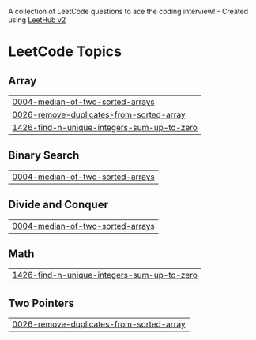 A collection of LeetCode questions to ace the coding interview! - Created using [LeetHub v2](https://github.com/arunbhardwaj/LeetHub-2.0)
<!---LeetCode Topics Start-->
# LeetCode Topics
## Array
|  |
| ------- |
| [0004-median-of-two-sorted-arrays](https://github.com/revanth2805r/LeetCode-Daily/tree/master/0004-median-of-two-sorted-arrays) |
| [0026-remove-duplicates-from-sorted-array](https://github.com/revanth2805r/LeetCode-Daily/tree/master/0026-remove-duplicates-from-sorted-array) |
| [1426-find-n-unique-integers-sum-up-to-zero](https://github.com/revanth2805r/LeetCode-Daily/tree/master/1426-find-n-unique-integers-sum-up-to-zero) |
## Binary Search
|  |
| ------- |
| [0004-median-of-two-sorted-arrays](https://github.com/revanth2805r/LeetCode-Daily/tree/master/0004-median-of-two-sorted-arrays) |
## Divide and Conquer
|  |
| ------- |
| [0004-median-of-two-sorted-arrays](https://github.com/revanth2805r/LeetCode-Daily/tree/master/0004-median-of-two-sorted-arrays) |
## Math
|  |
| ------- |
| [1426-find-n-unique-integers-sum-up-to-zero](https://github.com/revanth2805r/LeetCode-Daily/tree/master/1426-find-n-unique-integers-sum-up-to-zero) |
## Two Pointers
|  |
| ------- |
| [0026-remove-duplicates-from-sorted-array](https://github.com/revanth2805r/LeetCode-Daily/tree/master/0026-remove-duplicates-from-sorted-array) |
<!---LeetCode Topics End-->